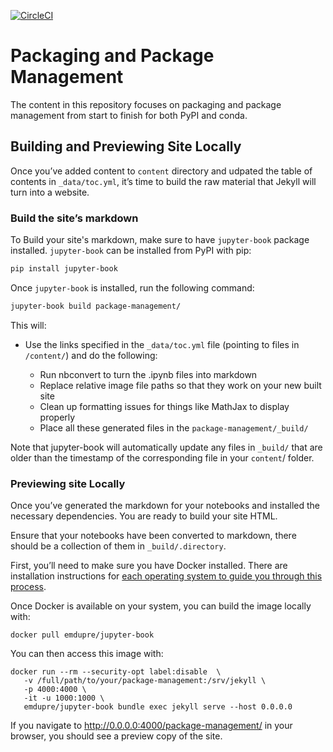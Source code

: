 
[![CircleCI](https://img.shields.io/circleci/project/github/ncar-hackathons/package-management/master.svg?style=for-the-badge&logo=circleci)](https://circleci.com/gh/ncar-hackathons/package-management)


# Packaging and Package Management

The content in this repository focuses on packaging and package management from start to finish for both PyPI and conda.




## Building and Previewing Site Locally


Once you’ve added content to `content` directory and udpated the table of contents in `_data/toc.yml`, it’s time to build the raw material that Jekyll will turn into a website. 


### Build the site’s markdown


To Build your site's markdown, make sure to have `jupyter-book` package installed. `jupyter-book` can be installed from PyPI with pip:

```bash
pip install jupyter-book
```

Once `jupyter-book` is installed, run the following command:

```bash
jupyter-book build package-management/
```

This will:

- Use the links specified in the `_data/toc.yml` file (pointing to files in `/content/`) and do the following:

  - Run nbconvert to turn the .ipynb files into markdown
  - Replace relative image file paths so that they work on your new built site
  - Clean up formatting issues for things like MathJax to display properly
  - Place all these generated files in the `package-management/_build/`
  
  
Note that jupyter-book will automatically update any files in `_build/` that are older than the timestamp of the corresponding file in your `content`/ folder.
  
### Previewing site Locally
  
Once you’ve generated the markdown for your notebooks and installed the necessary dependencies. You are ready to build your site HTML.

Ensure that your notebooks have been converted to markdown, there should be a collection of them in `_build/.directory`.
  
  
First, you’ll need to make sure you have Docker installed. There are installation instructions for [each operating system to guide you through this process](https://hub.docker.com/search/?type=edition&offering=community).

Once Docker is available on your system, you can build the image locally with:

```
docker pull emdupre/jupyter-book
```

You can then access this image with:

```
docker run --rm --security-opt label:disable  \
   -v /full/path/to/your/package-management:/srv/jekyll \
   -p 4000:4000 \
   -it -u 1000:1000 \
   emdupre/jupyter-book bundle exec jekyll serve --host 0.0.0.0
```

If you navigate to http://0.0.0.0:4000/package-management/ in your browser, you should see a preview copy of the site. 
